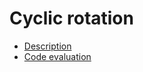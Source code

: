 # Cyclic rotation

- [Description](https://app.codility.com/programmers/lessons/2-arrays/cyclic_rotation/)
- [Code evaluation](https://app.codility.com/demo/results/trainingWW76XU-GZ7/)
